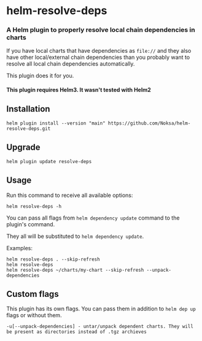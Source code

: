 # helm-resolve-deps

### A Helm plugin to properly resolve local chain dependencies in charts

If you have local charts that have dependencies as `file://` and they also have other local/external chain dependencies than you probably want to resolve all local chain dependencies automatically. 

This plugin does it for you.

#### This plugin requires Helm3. It wasn't tested with Helm2

## Installation

```
helm plugin install --version "main" https://github.com/Noksa/helm-resolve-deps.git
```

## Upgrade
```
helm plugin update resolve-deps
```


## Usage
Run this command to receive all available options:
```
helm resolve-deps -h
```
You can pass all flags from `helm dependency update` command to the plugin's command.

They  all will be substituted to `helm dependency update`.

Examples:
```
helm resolve-deps . --skip-refresh
helm resolve-deps 
helm resolve-deps ~/charts/my-chart --skip-refresh --unpack-dependencies
```

## Custom flags
This plugin has its own flags. You can pass them in addition to `helm dep up` flags or without them.
```
-u[--unpack-dependencies] - untar/unpack dependent charts. They will be present as directories instead of .tgz archieves
```

